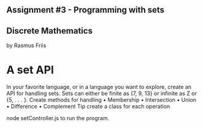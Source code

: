 ## Assignment #3 - Programming with sets
## Discrete Mathematics

by Rasmus Friis


# A set API
In your favorite language, or in a language you want to explore, create an
API for handling sets. Sets can either be finite as {7, 9, 13} or infinite as Z
or {5, . . . }.
Create methods for handling
• Membership
• Intersection
• Union
• Difference
• Complement
Tip create a class for each operation

node setController.js to run the program. 
